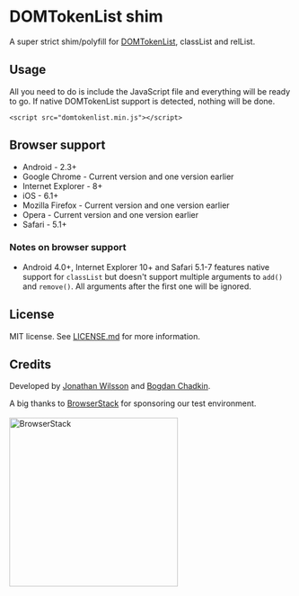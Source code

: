 # DOMTokenList shim

A super strict shim/polyfill for [DOMTokenList](http://dom.spec.whatwg.org/#interface-domtokenlist), classList and relList.

## Usage
All you need to do is include the JavaScript file and everything will be ready to go.
If native DOMTokenList support is detected, nothing will be done.

```
<script src="domtokenlist.min.js"></script>
```

## Browser support
* Android - 2.3+
* Google Chrome - Current version and one version earlier
* Internet Explorer - 8+
* iOS - 6.1+
* Mozilla Firefox - Current version and one version earlier
* Opera - Current version and one version earlier
* Safari - 5.1+

### Notes on browser support
* Android 4.0+, Internet Explorer 10+ and Safari 5.1-7 features native support for `classList` but doesn't support multiple arguments to `add()` and `remove()`. All arguments after the first one will be ignored.

## License
MIT license. See [LICENSE.md](LICENSE.md) for more information.

## Credits
Developed by [Jonathan Wilsson](https://github.com/jwilsson) and [Bogdan Chadkin](https://github.com/TrySound).

A big thanks to [BrowserStack](https://www.browserstack.com/) for sponsoring our test environment. <br><br>
[<img src="https://cdn.rawgit.com/jwilsson/domtokenlist/master/browserstack-logo.svg" alt="BrowserStack" width="300">](https://www.browserstack.com/)
